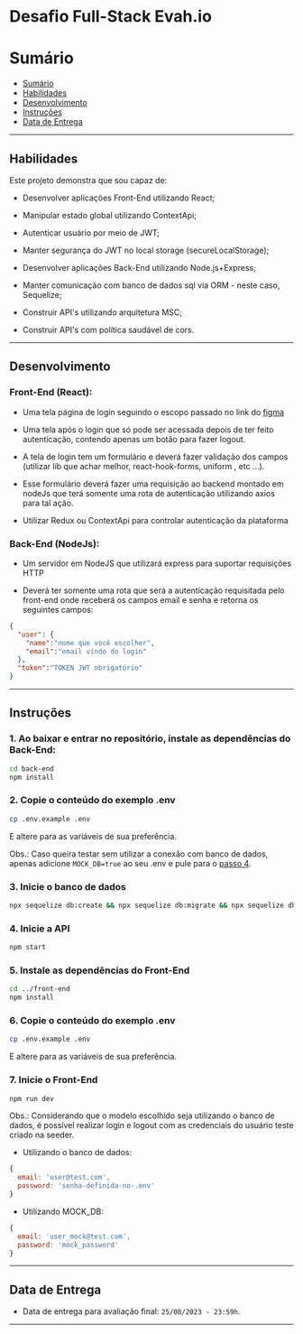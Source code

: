 # Desaﬁo Full-Stack Evah.io

# Sumário

- [Sumário](#sumário)
- [Habilidades](#habilidades)
- [Desenvolvimento](#desenvolvimento)
- [Instruções](#instruções)
- [Data de Entrega](#data-de-entrega)

---

## Habilidades
Este projeto demonstra que sou capaz de:

  * Desenvolver aplicações Front-End utilizando React;

  * Manipular estado global utilizando ContextApi;

  * Autenticar usuário por meio de JWT;

  * Manter segurança do JWT no local storage (secureLocalStorage); 

  * Desenvolver aplicações Back-End utilizando Node.js+Express;

  * Manter comunicação com banco de dados sql via ORM - neste caso, Sequelize;

  * Construir API's utilizando arquitetura MSC;

  * Construir API's com política saudável de cors.

---

## Desenvolvimento

### Front-End (React):

* Uma tela página de login seguindo o escopo passado no link do [figma](https://www.figma.com/file/Fnbf8y5IInAZVhrtyw0B2U/Untitled?node-id=0%3A1)

* Uma tela após o login que só pode ser acessada depois de ter feito autenticação, contendo apenas um botão para fazer logout.

* A tela de login tem um formulário e deverá fazer validação dos campos (utilizar lib que achar melhor, react-hook-forms, uniform , etc ...).

* Esse formulário deverá fazer uma requisição ao backend montado em nodeJs que terá somente uma rota de autenticação utilizando axios para tal ação.

* Utilizar Redux ou ContextApi para controlar autenticação da plataforma

### Back-End (NodeJs):

* Um servidor em NodeJS que utilizará express para suportar requisições HTTP

* Deverá ter somente uma rota que será a autenticação requisitada pelo front-end onde receberá os campos email e senha e retorna os seguintes campos:

```json
{
  "user": {
    "name":"nome que você escolher",
    "email":"email vindo do login"
  },
  "token":"TOKEN JWT obrigatório"
}
```

---

## Instruções

### 1. Ao baixar e entrar no repositório, instale as dependências do Back-End:

```sh
cd back-end
npm install
```

### 2. Copie o conteúdo do exemplo .env

```sh
cp .env.example .env
```

E altere para as variáveis de sua preferência.

Obs.: Caso queira testar sem utilizar a conexão com banco de dados, apenas adicione `MOCK_DB=true` ao seu .env e pule para o [passo 4](#4-inicie-a-api).

### 3. Inicie o banco de dados

```sh
npx sequelize db:create && npx sequelize db:migrate && npx sequelize db:seed:all 
```

### 4. Inicie a API

```sh
npm start 
```

### 5. Instale as dependências do Front-End

```sh
cd ../front-end
npm install 
```

### 6. Copie o conteúdo do exemplo .env

```sh
cp .env.example .env
```

E altere para as variáveis de sua preferência.

### 7. Inicie o Front-End

```sh
npm run dev
```

Obs.: Considerando que o modelo escolhido seja utilizando o banco de dados, é possível realizar login e logout com as credenciais do usuário teste criado na seeder.

* Utilizando o banco de dados:

```javascript
{
  email: 'user@test.com',
  password: 'senha-definida-no-.env'
}
```

* Utilizando MOCK_DB:

```javascript
{
  email: 'user_mock@test.com',
  password: 'mock_password'
}
```

---

## Data de Entrega

  - Data de entrega para avaliação final: `25/08/2023 - 23:59h`.

---
